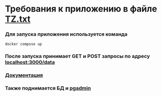 # Требования к приложению в файле [TZ.txt](https://github.com/Tanatishe/Mediapoint/blob/dev/TZ.txt)


### Для запуска приложения используется команда 
```
docker compose up
```

### После запуска принимает GET и POST запросы по адресу <localhost:3000/data>

### [Документация](http://localhost:3000/docs)

### Также поднимается БД и [pgadmin](http://localhost:80)